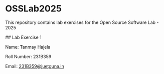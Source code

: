 # OSSLab2025

This repository contains lab exercises for the Open Source Software Lab - 2025



\## Lab Exercise 1

Name: Tanmay Hajela

Roll Number: 231B359

Email: 231B359@juetguna.in

<Solution code to part F>

